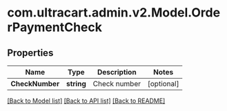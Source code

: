 
# com.ultracart.admin.v2.Model.OrderPaymentCheck

## Properties

Name | Type | Description | Notes
------------ | ------------- | ------------- | -------------
**CheckNumber** | **string** | Check number | [optional] 

[[Back to Model list]](../README.md#documentation-for-models)
[[Back to API list]](../README.md#documentation-for-api-endpoints)
[[Back to README]](../README.md)

